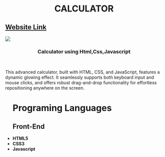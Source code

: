 <h1 align ="center">CALCULATOR</h1>
<h2><a href="https://hyperdevil-x.github.io/Calculator/" target="_blank">Website Link</a></h2>
<img src="cover.PNG">
 <h3  align ="center"><b>Calculator using Html,Css,Javascript</b></h3>
 <br>
<p>This advanced calculator, built with HTML, CSS, and JavaScript, features a dynamic glowing effect. It seamlessly supports both keyboard input and mouse clicks, and offers robust drag-and-drop functionality for effortless repositioning anywhere on the screen.</p>
<ul>
 <h1><b>Programing Languages<b></h1>
<h2><b>Front-End</b></h2>
<li>HTML5</li>
 <li>CSS3</li>
  <li>Javascript</li>
</ul>


